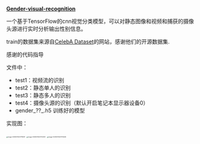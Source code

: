 **[Gender-visual-recognition](https://github.com/S1exy/Gender-visual-recognition)**

一个基于TensorFlow的cnn视觉分类模型，可以对静态图像和视频和捕获的摄像头源进行实时分析输出性别信息。

train的数据集来源自[CelebA Dataset](https://mmlab.ie.cuhk.edu.hk/projects/CelebA.html)的网站，感谢他们的开源数据集.

感谢的代码指导

文件中：

- test1：视频流的识别
- test2：静态单人的识别
- test3：静态多人的识别
- test4：摄像头源的识别（默认开启笔记本显示器设备0）
- gender_??_.h5 训练好的模型

实现图：

<img src="https://gitee.com/Slexy/picture/raw/master/20250310221715920.png" alt="image-20250310221715691" style="zoom:25%;" />

<img src="https://gitee.com/Slexy/picture/raw/master/20250310221722440.png" alt="image-20250310221722341" style="zoom:25%;" />

<img src="https://gitee.com/Slexy/picture/raw/master/20250310221735461.png" alt="image-20250310221735245" style="zoom:25%;" />